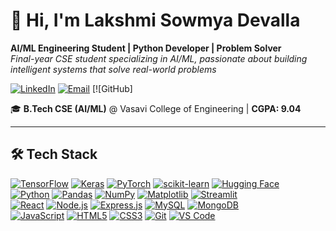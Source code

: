 # 👋 Hi, I'm Lakshmi Sowmya Devalla  
**AI/ML Engineering Student | Python Developer | Problem Solver**  
*Final-year CSE student specializing in AI/ML, passionate about building intelligent systems that solve real-world problems*  

[![LinkedIn](https://img.shields.io/badge/LinkedIn-Let's_Connect-%230A66C2?style=for-the-badge&logo=linkedin)](https://linkedin.com/in/sowmya-devalla) [![Email](https://img.shields.io/badge/Email-Reach_Out-%23D14836?style=for-the-badge&logo=gmail)](mailto:sowmyadevalla49@gmail.com) [![GitHub]

🎓 **B.Tech CSE (AI/ML)** @ Vasavi College of Engineering | **CGPA: 9.04**

---

## 🛠️ Tech Stack

[![TensorFlow](https://img.shields.io/badge/TensorFlow-FF6F00?style=for-the-badge&logo=tensorflow)](https://www.tensorflow.org) [![Keras](https://img.shields.io/badge/Keras-D00000?style=for-the-badge&logo=keras)](https://keras.io) [![PyTorch](https://img.shields.io/badge/PyTorch-EE4C2C?style=for-the-badge&logo=pytorch)](https://pytorch.org) [![scikit-learn](https://img.shields.io/badge/scikit--learn-F7931E?style=for-the-badge&logo=scikit-learn)](https://scikit-learn.org) [![Hugging Face](https://img.shields.io/badge/Hugging_Face-FF6C37?style=for-the-badge&logo=huggingface)](https://huggingface.co)  
[![Python](https://img.shields.io/badge/Python-3776AB?style=for-the-badge&logo=python)](https://www.python.org) [![Pandas](https://img.shields.io/badge/Pandas-150458?style=for-the-badge&logo=pandas)](https://pandas.pydata.org) [![NumPy](https://img.shields.io/badge/NumPy-013243?style=for-the-badge&logo=numpy)](https://numpy.org) [![Matplotlib](https://img.shields.io/badge/Matplotlib-11557C?style=for-the-badge&logo=matplotlib)](https://matplotlib.org) [![Streamlit](https://img.shields.io/badge/Streamlit-FF4B4B?style=for-the-badge&logo=streamlit)](https://streamlit.io)  
[![React](https://img.shields.io/badge/React-20232A?style=for-the-badge&logo=react)](https://reactjs.org) [![Node.js](https://img.shields.io/badge/Node.js-339933?style=for-the-badge&logo=nodedotjs)](https://nodejs.org) [![Express.js](https://img.shields.io/badge/Express.js-000000?style=for-the-badge&logo=express)](https://expressjs.com) [![MySQL](https://img.shields.io/badge/MySQL-4479A1?style=for-the-badge&logo=mysql)](https://www.mysql.com) [![MongoDB](https://img.shields.io/badge/MongoDB-47A248?style=for-the-badge&logo=mongodb)](https://www.mongodb.com)  
[![JavaScript](https://img.shields.io/badge/JavaScript-F7DF1E?style=for-the-badge&logo=javascript)](https://developer.mozilla.org/en-US/docs/Web/JavaScript) [![HTML5](https://img.shields.io/badge/HTML5-E34F26?style=for-the-badge&logo=html5)](https://developer.mozilla.org/en/docs/Web/HTML) [![CSS3](https://img.shields.io/badge/CSS3-1572B6?style=for-the-badge&logo=css3)](https://developer.mozilla.org/en/docs/Web/CSS) [![Git](https://img.shields.io/badge/Git-F05032?style=for-the-badge&logo=git)](https://git-scm.com) [![VS Code](https://img.shields.io/badge/VS_Code-007ACC?style=for-the-badge&logo=visual-studio-code)](https://code.visualstudio.com)  

